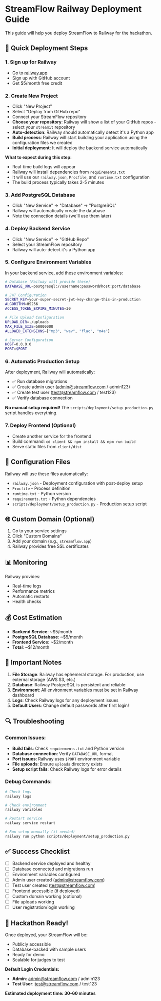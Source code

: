 # StreamFlow Railway Deployment Guide

This guide will help you deploy StreamFlow to Railway for the hackathon.

## 🚀 Quick Deployment Steps

### 1. **Sign up for Railway**
- Go to [railway.app](https://railway.app)
- Sign up with GitHub account
- Get $5/month free credit

### 2. **Create New Project**
- Click "New Project"
- Select "Deploy from GitHub repo"
- Connect your StreamFlow repository
- **Choose your repository**: Railway will show a list of your GitHub repos - select your `streamit` repository
- **Auto-detection**: Railway should automatically detect it's a Python app
- **Build process**: Railway will start building your application using the configuration files we created
- **Initial deployment**: It will deploy the backend service automatically

**What to expect during this step:**
- Real-time build logs will appear
- Railway will install dependencies from `requirements.txt`
- It will use our `railway.json`, `Procfile`, and `runtime.txt` configuration
- The build process typically takes 2-5 minutes

### 3. **Add PostgreSQL Database**
- Click "New Service" → "Database" → "PostgreSQL"
- Railway will automatically create the database
- Note the connection details (we'll use them later)

### 4. **Deploy Backend Service**
- Click "New Service" → "GitHub Repo"
- Select your StreamFlow repository
- Railway will auto-detect it's a Python app

### 5. **Configure Environment Variables**
In your backend service, add these environment variables:

```bash
# Database (Railway will provide these)
DATABASE_URL=postgresql://username:password@host:port/database

# JWT Configuration
SECRET_KEY=your-super-secret-jwt-key-change-this-in-production
ALGORITHM=HS256
ACCESS_TOKEN_EXPIRE_MINUTES=30

# File Upload Configuration
UPLOAD_DIR=./uploads
MAX_FILE_SIZE=50000000
ALLOWED_EXTENSIONS=["mp3", "wav", "flac", "m4a"]

# Server Configuration
HOST=0.0.0.0
PORT=$PORT
```

### 6. **Automatic Production Setup**
After deployment, Railway will automatically:
- ✅ Run database migrations
- ✅ Create admin user (admin@streamflow.com / admin123)
- ✅ Create test user (test@streamflow.com / test123)
- ✅ Verify database connection

**No manual setup required!** The `scripts/deployment/setup_production.py` script handles everything.

### 7. **Deploy Frontend (Optional)**
- Create another service for the frontend
- Build command: `cd client && npm install && npm run build`
- Serve static files from `client/dist`

## 🔧 Configuration Files

Railway will use these files automatically:
- `railway.json` - Deployment configuration with post-deploy setup
- `Procfile` - Process definition
- `runtime.txt` - Python version
- `requirements.txt` - Python dependencies
- `scripts/deployment/setup_production.py` - Production setup script

## 🌐 Custom Domain (Optional)

1. Go to your service settings
2. Click "Custom Domains"
3. Add your domain (e.g., `streamflow.app`)
4. Railway provides free SSL certificates

## 📊 Monitoring

Railway provides:
- Real-time logs
- Performance metrics
- Automatic restarts
- Health checks

## 💰 Cost Estimation

- **Backend Service**: ~$5/month
- **PostgreSQL Database**: ~$5/month
- **Frontend Service**: ~$2/month
- **Total**: ~$12/month

## 🚨 Important Notes

1. **File Storage**: Railway has ephemeral storage. For production, use external storage (AWS S3, etc.)
2. **Database**: Railway PostgreSQL is persistent and reliable
3. **Environment**: All environment variables must be set in Railway dashboard
4. **Logs**: Check Railway logs for any deployment issues
5. **Default Users**: Change default passwords after first login!

## 🔍 Troubleshooting

### Common Issues:
- **Build fails**: Check `requirements.txt` and Python version
- **Database connection**: Verify `DATABASE_URL` format
- **Port issues**: Railway uses `$PORT` environment variable
- **File uploads**: Ensure `uploads` directory exists
- **Setup script fails**: Check Railway logs for error details

### Debug Commands:
```bash
# Check logs
railway logs

# Check environment
railway variables

# Restart service
railway service restart

# Run setup manually (if needed)
railway run python scripts/deployment/setup_production.py
```

## ✅ Success Checklist

- [ ] Backend service deployed and healthy
- [ ] Database connected and migrations run
- [ ] Environment variables configured
- [ ] Admin user created (admin@streamflow.com)
- [ ] Test user created (test@streamflow.com)
- [ ] Frontend accessible (if deployed)
- [ ] Custom domain working (optional)
- [ ] File uploads working
- [ ] User registration/login working

## 🎯 Hackathon Ready!

Once deployed, your StreamFlow will be:
- Publicly accessible
- Database-backed with sample users
- Ready for demo
- Scalable for judges to test

**Default Login Credentials:**
- **Admin**: admin@streamflow.com / admin123
- **Test User**: test@streamflow.com / test123

**Estimated deployment time: 30-60 minutes** 